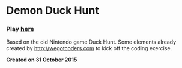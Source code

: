 Demon Duck Hunt
=========

### Play [here](http://adammisrahi.com/demon_duck_hunt)

Based on the old Nintendo game Duck Hunt. Some elements already created by http://wegotcoders.com to kick off the coding exercise.

**Created on 31 October 2015**
